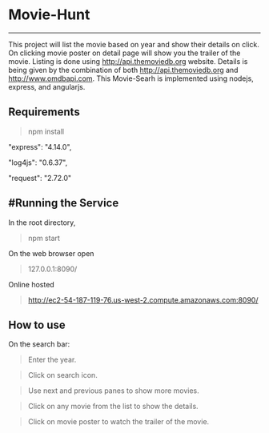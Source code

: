 # Movie-Hunt
---------------
This project will list the movie based on year and show their details on click.
On clicking movie poster on detail page will show you the trailer of the movie.
Listing is done using http://api.themoviedb.org website.
Details is being given by the combination of both http://api.themoviedb.org and http://www.omdbapi.com.
This Movie-Searh is implemented using nodejs, express, and angularjs.

Requirements
---------------

>npm install

"express": "4.14.0",

"log4js": "0.6.37",

"request": "2.72.0"


#Running the Service
------------------

In the root directory,
> npm start

On the web browser open

> 127.0.0.1:8090/ 

Online hosted
> http://ec2-54-187-119-76.us-west-2.compute.amazonaws.com:8090/

How to use
-----------------

On the search bar:

> Enter the year.

> Click on search icon.

> Use next and previous panes  to show more movies.

> Click on any movie from the list to show the details.

> Click on movie poster to watch the trailer of the movie.
